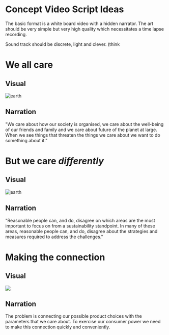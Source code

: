 # Concept Video Script Ideas

The basic format is a white board video with a hidden narrator. The art should be very simple but very high quality which necessitates a time lapse recording. 

Sound track should be discrete, light and clever. (think 

# We all care

## Visual
![earth](http://earthsenze.com/conceptvid/we-all-care.png)
## Narration

"We care about how our society is organised, we care about the well-being of our friends and family and we care about future of the planet at large. When we see things that threaten the things we care about we want to do something about it."

# But we care *differently*

## Visual

![earth](http://earthsenze.com/conceptvid/we-care-differently.png)

## Narration

"Reasonable people can, and do, disagree on which areas are the most important to focus on from a sustainability standpoint. In many of these areas, reasonable people can, and do, disagree about the strategies and measures required to address the challenges."

# Making the connection

## Visual
![](http://earthsenze.com/conceptvid/connect.png)

## Narration

The problem is connecting our possible product choices with the parameters that we care about. To exercise our consumer power we need to make this connection quickly and conveniently. 
